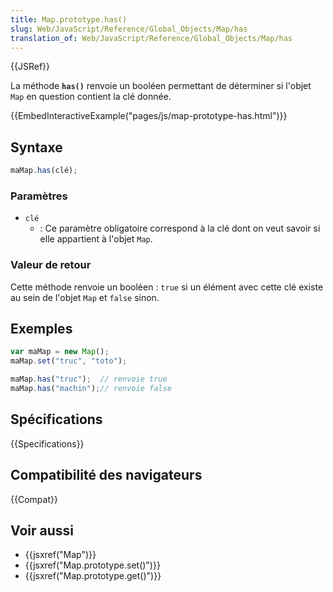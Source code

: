 ```yaml
---
title: Map.prototype.has()
slug: Web/JavaScript/Reference/Global_Objects/Map/has
translation_of: Web/JavaScript/Reference/Global_Objects/Map/has
---
```


{{JSRef}}

La méthode **`has()`** renvoie un booléen permettant de déterminer si l'objet `Map` en question contient la clé donnée.

{{EmbedInteractiveExample("pages/js/map-prototype-has.html")}}

## Syntaxe

```js
maMap.has(clé);
```

### Paramètres

- `clé`
  - : Ce paramètre obligatoire correspond à la clé dont on veut savoir si elle appartient à l'objet `Map`.

### Valeur de retour

Cette méthode renvoie un booléen : `true` si un élément avec cette clé existe au sein de l'objet `Map` et `false` sinon.

## Exemples

```js
var maMap = new Map();
maMap.set("truc", "toto");

maMap.has("truc");  // renvoie true
maMap.has("machin");// renvoie false
```

## Spécifications

{{Specifications}}

## Compatibilité des navigateurs

{{Compat}}

## Voir aussi

- {{jsxref("Map")}}
- {{jsxref("Map.prototype.set()")}}
- {{jsxref("Map.prototype.get()")}}
